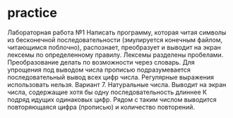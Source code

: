 # practice
Лабораторная работа №1
Написать программу, которая читая символы из бесконечной последовательности (эмулируется конечным файлом, читающимся поблочно), распознает, преобразует и выводит на экран лексемы по определенному правилу. Лексемы разделены пробелами. Преобразование делать по возможности через словарь. Для упрощения под выводом числа прописью подразумевается последовательный вывод всех цифр числа. Регулярные выражения использовать нельзя.
Вариант 7.
Натуральные числа. Выводит на экран числа, содержащие хотя бы одну последовательность длиннее К подряд идущих одинаковых цифр. Рядом с таким числом выводится повторяющаяся цифра (прописью) и количество повторений.
